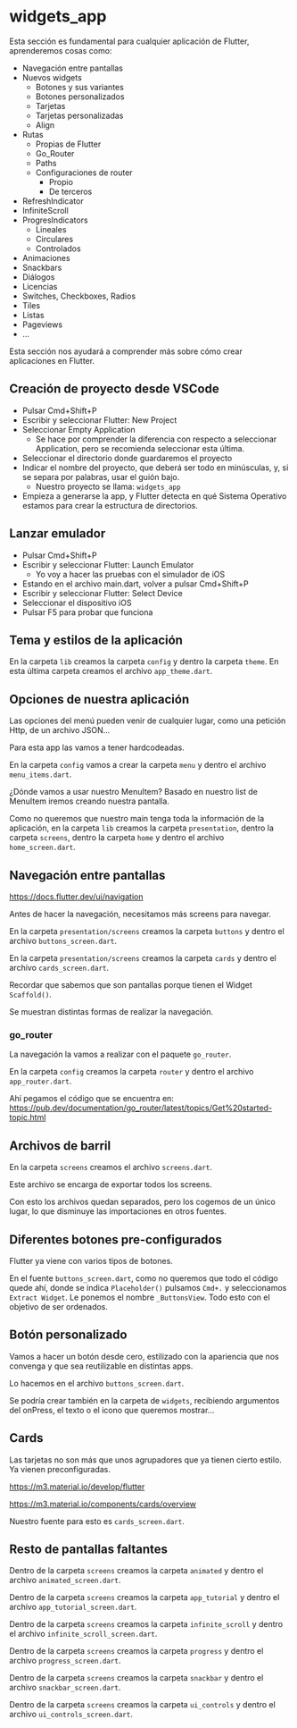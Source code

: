 # widgets_app

Esta sección es fundamental para cualquier aplicación de Flutter, aprenderemos cosas como:

- Navegación entre pantallas
- Nuevos widgets
  - Botones y sus variantes
  - Botones personalizados
  - Tarjetas
  - Tarjetas personalizadas
  - Align
- Rutas
  - Propias de Flutter
  - Go_Router
  - Paths
  - Configuraciones de router
    - Propio
    - De terceros
- RefreshIndicator
- InfiniteScroll
- ProgresIndicators
  - Lineales
  - Circulares
  - Controlados
- Animaciones
- Snackbars
- Diálogos
- Licencias
- Switches, Checkboxes, Radios
- Tiles
- Listas
- Pageviews
- ...

Esta sección nos ayudará a comprender más sobre cómo crear aplicaciones en Flutter.

## Creación de proyecto desde VSCode

- Pulsar Cmd+Shift+P
- Escribir y seleccionar Flutter: New Project
- Seleccionar Empty Application
  - Se hace por comprender la diferencia con respecto a seleccionar Application, pero se recomienda seleccionar esta última.
- Seleccionar el directorio donde guardaremos el proyecto
- Indicar el nombre del proyecto, que deberá ser todo en minúsculas, y, si se separa por palabras, usar el guión bajo.
  - Nuestro proyecto se llama: `widgets_app`
- Empieza a generarse la app, y Flutter detecta en qué Sistema Operativo estamos para crear la estructura de directorios.

## Lanzar emulador

- Pulsar Cmd+Shift+P
- Escribir y seleccionar Flutter: Launch Emulator
  - Yo voy a hacer las pruebas con el simulador de iOS
- Estando en el archivo main.dart, volver a pulsar Cmd+Shift+P
- Escribir y seleccionar Flutter: Select Device
- Seleccionar el dispositivo iOS
- Pulsar F5 para probar que funciona

## Tema y estilos de la aplicación

En la carpeta `lib` creamos la carpeta `config` y dentro la carpeta `theme`. En esta última carpeta creamos el archivo `app_theme.dart`.

## Opciones de nuestra aplicación

Las opciones del menú pueden venir de cualquier lugar, como una petición Http, de un archivo JSON...

Para esta app las vamos a tener hardcodeadas.

En la carpeta `config` vamos a crear la carpeta `menu` y dentro el archivo `menu_items.dart`.

¿Dónde vamos a usar nuestro MenuItem? Basado en nuestro list de MenuItem iremos creando nuestra pantalla.

Como no queremos que nuestro main tenga toda la información de la aplicación, en la carpeta `lib` creamos la carpeta `presentation`, dentro la carpeta `screens`, dentro la carpeta `home` y dentro el archivo `home_screen.dart`.

## Navegación entre pantallas

https://docs.flutter.dev/ui/navigation

Antes de hacer la navegación, necesitamos más screens para navegar.

En la carpeta `presentation/screens` creamos la carpeta `buttons` y dentro el archivo `buttons_screen.dart`.

En la carpeta `presentation/screens` creamos la carpeta `cards` y dentro el archivo `cards_screen.dart`.

Recordar que sabemos que son pantallas porque tienen el Widget `Scaffold()`.

Se muestran distintas formas de realizar la navegación.

### go_router

La navegación la vamos a realizar con el paquete `go_router`.

En la carpeta `config` creamos la carpeta `router` y dentro el archivo `app_router.dart`.

Ahí pegamos el código que se encuentra en: https://pub.dev/documentation/go_router/latest/topics/Get%20started-topic.html

## Archivos de barril

En la carpeta `screens` creamos el archivo `screens.dart`.

Este archivo se encarga de exportar todos los screens.

Con esto los archivos quedan separados, pero los cogemos de un único lugar, lo que disminuye las importaciones en otros fuentes.

## Diferentes botones pre-configurados

Flutter ya viene con varios tipos de botones.

En el fuente `buttons_screen.dart`, como no queremos que todo el código quede ahí, donde se indica `Placeholder()` pulsamos `Cmd+.` y seleccionamos `Extract Widget`. Le ponemos el nombre `_ButtonsView`. Todo esto con el objetivo de ser ordenados.

## Botón personalizado

Vamos a hacer un botón desde cero, estilizado con la apariencia que nos convenga y que sea reutilizable en distintas apps.

Lo hacemos en el archivo `buttons_screen.dart`.

Se podría crear también en la carpeta de `widgets`, recibiendo argumentos del onPress, el texto o el icono que queremos mostrar...

## Cards

Las tarjetas no son más que unos agrupadores que ya tienen cierto estilo. Ya vienen preconfiguradas.

https://m3.material.io/develop/flutter

https://m3.material.io/components/cards/overview

Nuestro fuente para esto es `cards_screen.dart`.

## Resto de pantallas faltantes

Dentro de la carpeta `screens` creamos la carpeta `animated` y dentro el archivo `animated_screen.dart`.

Dentro de la carpeta `screens` creamos la carpeta `app_tutorial` y dentro el archivo `app_tutorial_screen.dart`.

Dentro de la carpeta `screens` creamos la carpeta `infinite_scroll` y dentro el archivo `infinite_scroll_screen.dart`.

Dentro de la carpeta `screens` creamos la carpeta `progress` y dentro el archivo `progress_screen.dart`.

Dentro de la carpeta `screens` creamos la carpeta `snackbar` y dentro el archivo `snackbar_screen.dart`.

Dentro de la carpeta `screens` creamos la carpeta `ui_controls` y dentro el archivo `ui_controls_screen.dart`.
